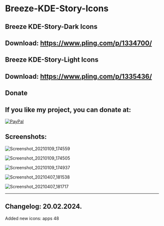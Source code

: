 # Breeze-KDE-Story-Icons

Breeze KDE-Story-Dark Icons
--------------------------

Download: https://www.pling.com/p/1334700/
------------------------------------------

Breeze KDE-Story-Light Icons
----------------------------

Download: https://www.pling.com/p/1335436/
------------------------------------------


<html>
  <head>
    <meta charset="utf-8" />
  </head>
  <body>
    <h2>Donate</h2>
    <h2>If you like my project, you can donate at:</h2>
    <a href="https://www.paypal.com/paypalme/VesnaLazic">
    <img src="PayPal.png" alt="PayPal" />
    </a>
  </body>
</html>



Screenshots:
------------

![Screenshot_20210109_174559](https://user-images.githubusercontent.com/45247573/201469408-c07d6811-361f-4ab3-9bae-bd0f9f2eb2d7.jpg)

![Screenshot_20210109_174505](https://user-images.githubusercontent.com/45247573/201469420-38a63ea6-8760-4bf0-87ac-eaff4bbece15.jpg)

![Screenshot_20210109_174937](https://user-images.githubusercontent.com/45247573/201469427-7c4cd828-3f53-40ba-a20c-5f727b1ffa97.png)

![Screenshot_20210407_181538](https://user-images.githubusercontent.com/45247573/201469436-d4207bf0-132b-46ad-aad9-2134e4660087.png)

![Screenshot_20210407_181717](https://user-images.githubusercontent.com/45247573/201469448-1b5f37b7-7c0c-41d3-85b9-e0922ed51a6c.png)

------



Changelog: 20.02.2024.
----------------------

Added new icons: apps 48

